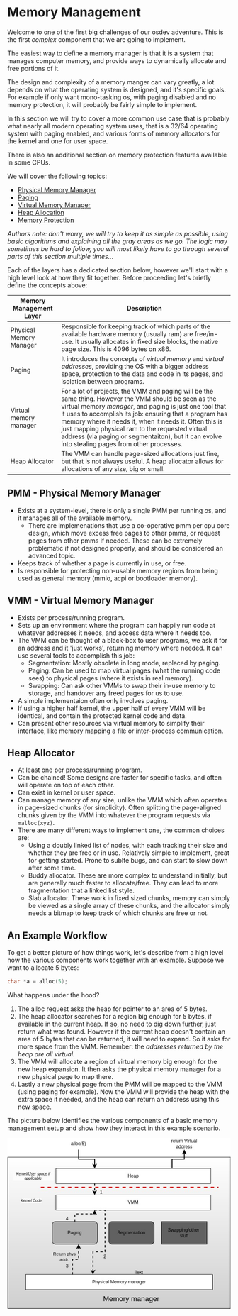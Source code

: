# Memory Management

Welcome to one of the first big challenges of our osdev adventure. This is the first *complex* component that we are going to implement. 

The easiest way to define a memory manager is that it is a system that manages computer memory, and provide ways to dynamically allocate and free portions of it. 

The design and complexity of a memory manger can vary greatly, a lot depends on what the operating system is designed, and it's specific goals. For example if only want mono-tasking os, with paging disabled and no memory protection, it will probably be fairly simple to implement. 

In this section we will try to cover a more common use case that is probably what nearly all modern operating system uses, that is a 32/64 operating system with paging enabled, and various forms of memory allocators for the kernel and one for user space.

There is also an additional section on memory protection features available in some CPUs.

We will cover the following topics: 

* [Physical Memory Manager](02_Physical_Memory.md)
* [Paging](03_Paging.md)
* [Virtual Memory Manager](04_Virtual_Memory_Manager.md)
* [Heap Allocation](05_Heap_Allocation.md)
* [Memory Protection](06_Memory_Protection.md)

*Authors note: don't worry, we will try to keep it as simple as possible, using basic algorithms and explaining all the gray areas as we go. The logic may sometimes be hard to follow, you will most likely have to go through several parts of this section multiple times...*

Each of the layers has a dedicated section below, however we'll start with a high level look at how they fit together. Before proceeding let's briefly define the concepts above: 

| Memory Management Layer | Description |
|---|-------------|
| Physical Memory Manager | Responsible for keeping track of which parts of the available hardware memory (usually ram) are free/in-use. It usually allocates in fixed size blocks, the native page size. This is 4096 bytes on x86.|
| Paging | It introduces the concepts of *virtual memory* and *virtual addresses*, providing the OS with a bigger address space, protection to the data and code in its pages, and isolation between programs. | 
| Virtual memory manager | For a lot of projects, the VMM and paging will be the same thing. However the VMM should be seen as the virtual memory *manager*, and paging is just one tool that it uses to accomplish its job: ensuring that a program has memory where it needs it, when it needs it. Often this is just mapping physical ram to the requested virtual address (via paging or segmentaiton), but it can evolve into stealing pages from other processes. |
| Heap Allocator | The VMM can handle page-sized allocations just fine, but that is not always useful. A heap allocator allows for allocations of any size, big or small. | 

## PMM - Physical Memory Manager

- Exists at a system-level, there is only a single PMM per running os, and it manages all of the available memory. 
  - There are implemenations that use a co-operative pmm per cpu core design, which move excess free pages to other pmms, or request pages from other pmms if needed. These can be extremely problematic if not designed properly, and should be considered an advanced topic.
- Keeps track of whether a page is currently in use, or free.
- Is responsible for protecting non-usable memory regions from being used as general memory (mmio, acpi or bootloader memory).

## VMM - Virtual Memory Manager
- Exists per process/running program.
- Sets up an environment where the program can happily run code at whatever addresses it needs, and access data where it needs too.
- The VMM can be thought of a black-box to user programs, we ask it for an address and it 'just works', returning memory where needed. It can use several tools to accomplish this job:
   - Segmentation: Mostly obsolete in long mode, replaced by paging.
   - Paging: Can be used to map virtual pages (what the running code sees) to physical pages (where it exists in real memory).
   - Swapping: Can ask other VMMs to swap their in-use memory to storage, and handover any freed pages for us to use.
- A simple implementaion often only involves paging.
- If using a higher half kernel, the upper half of every VMM will be identical, and contain the protected kernel code and data.
- Can present other resources via virtual memory to simplify their interface, like memory mapping a file or inter-process communication.

## Heap Allocator
- At least one per process/running program. 
- Can be chained! Some designs are faster for specific tasks, and often will operate on top of each other.
- Can exist in kernel or user space.
- Can manage memory of any size, unlike the VMM which often operates in page-sized chunks (for simplicity). Often splitting the page-aligned chunks given by the VMM into whatever the program requests via `malloc(xyz)`.
- There are many different ways to implement one, the common choices are:
  - Using a doubly linked list of nodes, with each tracking their size and whether they are free or in use. Relatively simple to implement, great for getting started. Prone to sublte bugs, and can start to slow down after some time.
  - Buddy allocator. These are more complex to understand initially, but are generally much faster to allocate/free. They can lead to more fragmentation that a linked list style. 
  - Slab allocator. These work in fixed sized chunks, memory can simply be viewed as a single array of these chunks, and the allocator simply needs a bitmap to keep track of which chunks are free or not.

## An Example Workflow

To get a better picture of how things work, let's describe from a high level how the various components work together with an example. Suppose we want to allocate 5 bytes: 

```C
char *a = alloc(5);
```

What happens under the hood? 

1. The alloc request asks the heap for pointer to an area of 5 bytes.
2. The heap allocator searches for a region big enough for 5 bytes, if available in the current heap. If so, no need to dig down further, just return what was found. However if the current heap doesn't contain an area of 5 bytes that can be returned, it will need to expand. So it asks for more space from the VMM. Remember: the *addresses returned by the heap are all virtual*.
3. The VMM will allocate a region of virtual memory big enough for the new heap expansion. It then asks the physical memory manager for a new physical page to map there.
4. Lastly a new physical page from the PMM will be mapped to the VMM (using paging for example). Now the VMM will provide the heap with the extra space it needed, and the heap can return an address using this new space.

The picture below identifies the various components of a basic memory management setup and show how they interact in this example scenario.

![Memory management](/Images/memorymanager_example.jpg)


